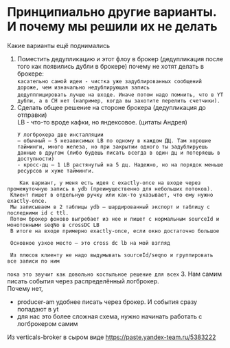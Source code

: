 # Принципиально другие варианты. И почему мы решили их не делать

Какие варианты ещё поднимались
1. Поместить дедупликацию и этот флоу в брокер (дедупликация после того как появились дубли в брокере)
   почему не хотят делать в брокере:<br/>
   ```касательно самой идеи - чистка уже задублированных сообщений дороже, чем изначально недублирующая запись```<br/>
   ```дедупплицировать лучше на входе. Иначе потом надо помнить, что в YT дубли, а в CH нет (например, когда вы захотите перелить счетчики).```<br/>
2. Сделать общее решение на стороне брокера (дедупликация до отправки)<br/>
   LB - что-то вроде кафки, но яндексовое.
   (цитаты Андрея)
   ```
   У логброкера две инсталляции
   – обычный – 5 независимых LB по одному в каждом ДЦ. Там хорошие тайминги, много железа, но при закрытии одного ты задублируешь данные в другом (либо будешь писать всегда в один дц и потеряешь в доступности)
   - кросс-дц – 1 LB растянутый на 5 дц. Надежно, но на порядок меньше ресурсов и хуже тайминги.
   ```
  ```
      Как вариант, у меня есть идея с exactly-once на входе через промежуточную запись в ydb (преимущественно для небольших потоков).
   Клиент пишет в отдельную ручку или как-то указывает, что ему нужно exactly-once.
   Мы записываем в 2 таблицы ydb – шардированный экспорт и таблицу с последними id с ttl.
   Потом брокер фоново выгребает из нее и пишет с нормальным sourceId и монотонными seqNo в crossDC LB
   В итоге на входе примерно exactly-once, если окно достаточно большое

   Основное узкое место – это cross dc lb на мой взгляд

   Из плюсов клиенту не надо выдумывать sourceId/seqno и группировать все записи по ним
  ```
   ```пока это звучит как довольно костыльное решение для всех```
3. Нам самим писать события через распределённый логброкер.<br/>
Почему нет,
   - producer-am удобнее писать через брокер. И события сразу попадают в yt
   - для нас это более сложная схема, нужно начинать работать с логброкером самим

Из verticals-broker в сыром виде https://paste.yandex-team.ru/5383222